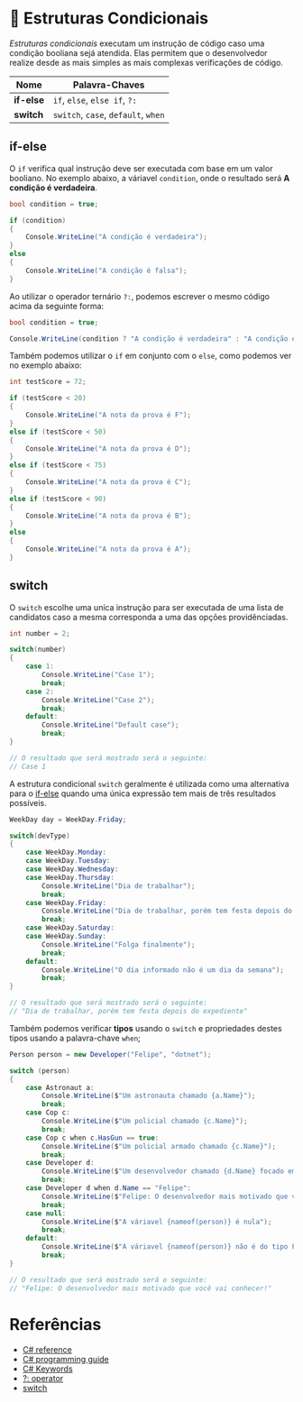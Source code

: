 # 🔀 Estruturas Condicionais

*Estruturas condicionais* executam um instrução de código caso uma condição booliana sejá atendida. Elas permitem que o desenvolvedor realize desde as mais simples as mais complexas verificações de código.

Nome | Palavra-Chaves
--------- | ---------
**if-else** | `if`, `else`, `else if`, `?:`
**switch** | `switch`, `case`, `default`, `when`

## if-else

O `if` verifica qual instrução deve ser executada com base em um valor booliano. No exemplo abaixo, a váriavel `condition`, onde o resultado será **A condição é verdadeira**.
```C#
bool condition = true;

if (condition)
{
    Console.WriteLine("A condição é verdadeira");
}
else
{
    Console.WriteLine("A condição é falsa");
}
```

Ao utilizar o operador ternário `?:`, podemos escrever o mesmo código acima da seguinte forma:
```C#
bool condition = true;

Console.WriteLine(condition ? "A condição é verdadeira" : "A condição é falsa");
```

Também podemos utilizar o `if` em conjunto com o `else`, como podemos ver no exemplo abaixo:
```C#
int testScore = 72;

if (testScore < 20)
{
    Console.WriteLine("A nota da prova é F");
}
else if (testScore < 50)
{
    Console.WriteLine("A nota da prova é D");
}
else if (testScore < 75)
{
    Console.WriteLine("A nota da prova é C");
}
else if (testScore < 90)
{
    Console.WriteLine("A nota da prova é B");
}
else
{
    Console.WriteLine("A nota da prova é A");
}
```

## switch

O `switch` escolhe uma uníca instrução para ser executada de uma lista de candidatos caso a mesma corresponda a uma das opções providênciadas.
```C#
int number = 2;

switch(number)
{
    case 1:
        Console.WriteLine("Case 1");
        break;
    case 2:
        Console.WriteLine("Case 2");
        break;
    default:
        Console.WriteLine("Default case");
        break;
}

// O resultado que será mostrado será o seguinte:
// Case 1
```

A estrutura condicional `switch` geralmente é utilizada como uma alternativa para o [if-else]() quando uma única expressão tem mais de três resultados possíveis.
```C#
WeekDay day = WeekDay.Friday;

switch(devType)
{
    case WeekDay.Monday:
    case WeekDay.Tuesday:
    case WeekDay.Wednesday:
    case WeekDay.Thursday:
        Console.WriteLine("Dia de trabalhar");
        break;
    case WeekDay.Friday:
        Console.WriteLine("Dia de trabalhar, porém tem festa depois do expediente");
        break;
    case WeekDay.Saturday:
    case WeekDay.Sunday:
        Console.WriteLine("Folga finalmente");
        break;
    default:
        Console.WriteLine("O dia informado não é um dia da semana");
        break;
}

// O resultado que será mostrado será o seguinte:
// "Dia de trabalhar, porém tem festa depois do expediente"
```

Também podemos verificar **tipos** usando o `switch` e propriedades destes tipos usando a palavra-chave `when`;
```C#
Person person = new Developer("Felipe", "dotnet");

switch (person)
{
    case Astronaut a:
        Console.WriteLine($"Um astronauta chamado {a.Name}");
        break;
    case Cop c:
        Console.WriteLine($"Um policial chamado {c.Name}");
        break;
    case Cop c when c.HasGun == true:
        Console.WriteLine($"Um policial armado chamado {c.Name}");
        break;
    case Developer d:
        Console.WriteLine($"Um desenvolvedor chamado {d.Name} focado em {d.ProgrammingLanguage}");
        break;
    case Developer d when d.Name == "Felipe":
        Console.WriteLine($"Felipe: O desenvolvedor mais motivado que você vai conhecer!");
        break;
    case null:
        Console.WriteLine($"A váriavel {nameof(person)} é nula");
        break;
    default:
        Console.WriteLine($"A váriavel {nameof(person)} não é do tipo Person");
        break;
}

// O resultado que será mostrado será o seguinte:
// "Felipe: O desenvolvedor mais motivado que você vai conhecer!"
```

# Referências
* [C# reference](https://docs.microsoft.com/en-us/dotnet/csharp/language-reference/)
* [C# programming guide](https://docs.microsoft.com/en-us/dotnet/csharp/programming-guide/)
* [C# Keywords](https://docs.microsoft.com/en-us/dotnet/csharp/language-reference/keywords/)
* [?: operator](https://docs.microsoft.com/en-us/dotnet/csharp/language-reference/operators/conditional-operator)
* [switch](https://docs.microsoft.com/en-us/dotnet/csharp/language-reference/keywords/switch)